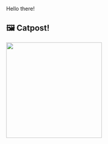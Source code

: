 Hello there!



## 🖼️ Catpost!

<sub>
    <img src="https://cdn2.thecatapi.com/images/G7qa6CCoc.jpg" height="256">
</sub>

